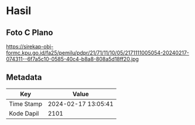 # Hasil

## Foto C Plano

https://sirekap-obj-formc.kpu.go.id/fa25/pemilu/pdpr/21/71/11/10/05/2171111005054-20240217-074311--6f7a5c10-0585-40c4-b8a8-808a5d18ff20.jpg


## Metadata

| Key        | Value               |
| ---------- | ------------------- |
| Time Stamp | 2024-02-17 13:05:41 |
| Kode Dapil | 2101                |



